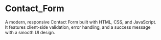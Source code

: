 # Contact_Form
A modern, responsive Contact Form built with HTML, CSS, and JavaScript.   It features client-side validation, error handling, and a success message with a smooth UI design.
